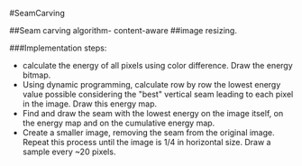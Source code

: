 #SeamCarving

##Seam carving algorithm- content-aware ##image resizing.


###Implementation steps:

* calculate the energy of all pixels using color difference. Draw the energy bitmap.
* Using dynamic programming, calculate row by row the lowest energy value possible considering the "best" vertical seam leading to each pixel in the image. Draw this energy map.
* Find and draw the seam with the lowest energy on the image itself, on the energy map and on the cumulative energy map.
* Create a smaller image, removing the seam from the original image. Repeat this process until the image is 1/4 in horizontal size. Draw a sample every ~20 pixels.
